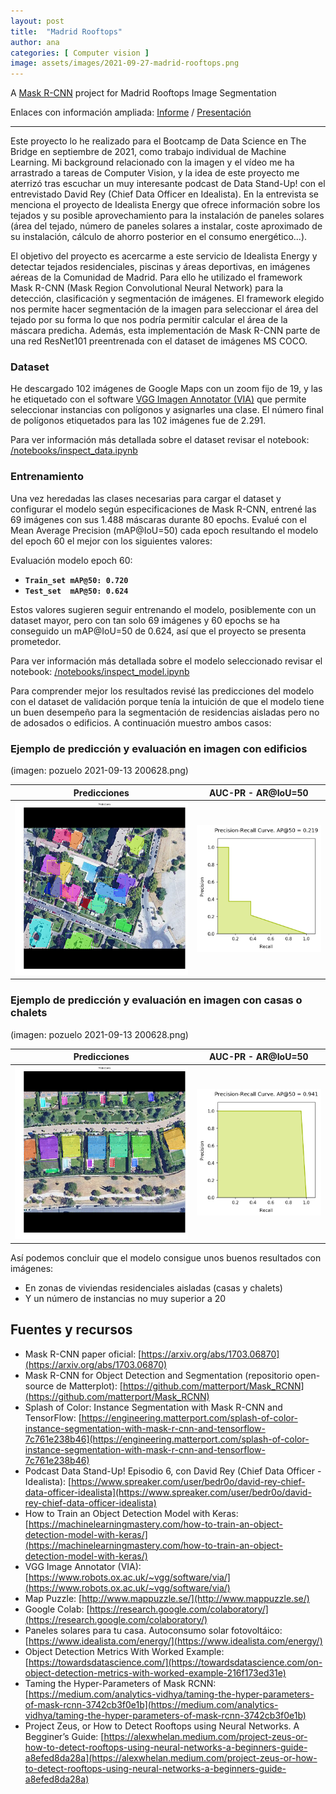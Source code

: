 ```yaml
---
layout: post
title:  "Madrid Rooftops"
author: ana
categories: [ Computer vision ]
image: assets/images/2021-09-27-madrid-rooftops.png
---
```


A [Mask R-CNN](https://arxiv.org/abs/1703.06870) project for Madrid Rooftops Image Segmentation

Enlaces con información ampliada: [Informe](https://github.com/casiopa/Madrid_Rooftops/blob/82ffa86abe81fa0bce53a7c5e432d4827196826b/Madrid%20Rooftop%20Segmentation%20-%20Resume.pdf) / [Presentación](https://github.com/casiopa/Madrid_Rooftops/blob/82ffa86abe81fa0bce53a7c5e432d4827196826b/Madrid%20Rooftops%20Segmentation%20-%20Presentacion.pdf)

---

Este proyecto lo he realizado para el Bootcamp de Data Science en The Bridge en septiembre de 2021, como trabajo individual de Machine Learning. Mi background relacionado con la imagen y el vídeo me ha arrastrado a tareas de Computer Vision, y la idea de este proyecto me aterrizó tras escuchar un muy interesante podcast de Data Stand-Up! con el entrevistado David Rey (Chief Data Officer en Idealista). En la entrevista se menciona el proyecto de Idealista Energy que ofrece información sobre los tejados y su posible aprovechamiento para la instalación de paneles solares (área del tejado, número de paneles solares a instalar, coste aproximado de su instalación, cálculo de ahorro posterior en el consumo energético...).

El objetivo del proyecto es acercarme a este servicio de Idealista Energy y detectar tejados residenciales, piscinas y áreas deportivas, en imágenes aéreas de la Comunidad de Madrid. Para ello he utilizado el framework Mask R-CNN (Mask Region Convolutional Neural Network) para la detección, clasificación y segmentación de imágenes. El framework elegido nos permite hacer segmentación de la imagen para seleccionar el área del tejado por su forma lo que nos podría permitir calcular el área de la máscara predicha. Además, esta implementación de Mask R-CNN parte de una red ResNet101 preentrenada con el dataset de imágenes MS COCO.

### Dataset
He descargado 102 imágenes de Google Maps con un zoom fijo de 19, y las he etiquetado con el software [VGG Imagen Annotator (VIA)](https://www.robots.ox.ac.uk/~vgg/software/via/) que permite seleccionar instancias con polígonos y asignarles una clase. El número final de polígonos etiquetados para las 102 imágenes fue de 2.291.

Para ver información más detallada sobre el dataset revisar el notebook: [/notebooks/inspect_data.ipynb](/notebooks/inspect_data.ipynb)

### Entrenamiento
Una vez heredadas las clases necesarias para cargar el dataset y configurar el modelo según especificaciones de Mask R-CNN, entrené las 69 imágenes con sus 1.488 máscaras durante 80 epochs. Evalué con el Mean Average Precision (mAP@IoU=50) cada epoch resultando el modelo del epoch 60 el mejor con los siguientes valores:

Evaluación modelo epoch 60:
- **`Train_set mAP@50: 0.720`**
- **`Test_set  mAP@50: 0.624`**

Estos valores sugieren seguir entrenando el modelo, posiblemente con un dataset mayor, pero con tan solo 69 imágenes y 60 epochs se ha conseguido un mAP@IoU=50 de 0.624, así que el proyecto se presenta prometedor.

Para ver información más detallada sobre el modelo seleccionado revisar el notebook: [/notebooks/inspect_model.ipynb](/notebooks/inspect_model.ipynb)

Para comprender mejor los resultados revisé las predicciones del modelo con el dataset de validación porque tenía la intuición de que el modelo tiene un buen desempeño para la segmentación de residencias aisladas pero no de adosados o edificios. A continuación muestro ambos casos:

### Ejemplo de predicción y evaluación en imagen con edificios 
(imagen: pozuelo 2021-09-13 200628.png)

| Predicciones                                         | AUC-PR - AR@IoU=50                           |
|:---:                                                 |:---:                                         |
|![](/assets/images/2021-09-27-Image_predicted_02.png) | ![](/assets/images/2021-09-27-AUC-PR_02.png) |


### Ejemplo de predicción y evaluación en imagen con casas o chalets 
(imagen: pozuelo 2021-09-13 200628.png)

 Predicciones  | AUC-PR - AR@IoU=50
 :------------:|:---------------:
 ![](/assets/images/2021-09-27-Image_predicted_01.png) | ![](/assets/images/2021-09-27-AUC-PR_01.png)
 
Así podemos concluir que el modelo consigue unos buenos resultados con imágenes:
- En zonas de viviendas residenciales aisladas (casas y chalets)
- Y un número de instancias no muy superior a 20

## Fuentes y recursos
- Mask R-CNN paper oficial: [https://arxiv.org/abs/1703.06870](https://arxiv.org/abs/1703.06870)
- Mask R-CNN for Object Detection and Segmentation (repositorio open-source de Matterplot): [https://github.com/matterport/Mask_RCNN](https://github.com/matterport/Mask_RCNN)
- Splash of Color: Instance Segmentation with Mask R-CNN and TensorFlow: [https://engineering.matterport.com/splash-of-color-instance-segmentation-with-mask-r-cnn-and-tensorflow-7c761e238b46](https://engineering.matterport.com/splash-of-color-instance-segmentation-with-mask-r-cnn-and-tensorflow-7c761e238b46)
- Podcast Data Stand-Up! Episodio 6, con David Rey (Chief Data Officer - Idealista): [https://www.spreaker.com/user/bedr0o/david-rey-chief-data-officer-idealista](https://www.spreaker.com/user/bedr0o/david-rey-chief-data-officer-idealista)
- How to Train an Object Detection Model with Keras: [https://machinelearningmastery.com/how-to-train-an-object-detection-model-with-keras/](https://machinelearningmastery.com/how-to-train-an-object-detection-model-with-keras/)
- VGG Image Annotator (VIA): [https://www.robots.ox.ac.uk/~vgg/software/via/](https://www.robots.ox.ac.uk/~vgg/software/via/)
- Map Puzzle: [http://www.mappuzzle.se/](http://www.mappuzzle.se/)
- Google Colab: [https://research.google.com/colaboratory/](https://research.google.com/colaboratory/)
- Paneles solares para tu casa. Autoconsumo solar fotovoltáico: [https://www.idealista.com/energy/](https://www.idealista.com/energy/)
- Object Detection Metrics With Worked Example: [https://towardsdatascience.com/](https://towardsdatascience.com/on-object-detection-metrics-with-worked-example-216f173ed31e)
- Taming the Hyper-Parameters of Mask RCNN: [https://medium.com/analytics-vidhya/taming-the-hyper-parameters-of-mask-rcnn-3742cb3f0e1b](https://medium.com/analytics-vidhya/taming-the-hyper-parameters-of-mask-rcnn-3742cb3f0e1b)
- Project Zeus, or How to Detect Rooftops using Neural Networks. A Begginer’s Guide: [https://alexwhelan.medium.com/project-zeus-or-how-to-detect-rooftops-using-neural-networks-a-beginners-guide-a8efed8da28a](https://alexwhelan.medium.com/project-zeus-or-how-to-detect-rooftops-using-neural-networks-a-beginners-guide-a8efed8da28a)